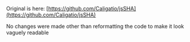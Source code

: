 Original is here: [https://github.com/Caligatio/jsSHA](https://github.com/Caligatio/jsSHA)

No changes were made other than reformatting the code to make it look vaguely readable